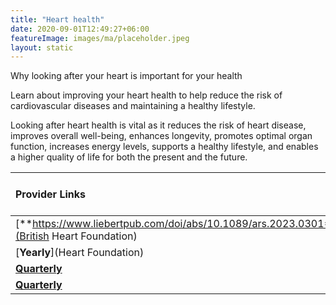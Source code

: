 ```yaml
---
title: "Heart health"
date: 2020-09-01T12:49:27+06:00
featureImage: images/ma/placeholder.jpeg
layout: static
---
```


Why looking after your heart is important for your health

Learn about improving your heart health to help reduce the risk of cardiovascular diseases and maintaining a healthy lifestyle.

Looking after heart health is vital as it reduces the risk of heart disease, improves overall well-being, enhances longevity, promotes optimal organ function, increases energy levels, supports a healthy lifestyle, and enables a higher quality of life for both the present and the future.

| Provider Links      | Free or Paid  |  
| :-----------          | :--------------:      |  
| [**https://www.liebertpub.com/doi/abs/10.1089/ars.2023.0301**](British Heart Foundation) | Online | 
| [**Yearly**](Heart Foundation) | Online | 
| [**Quarterly**](Harvard) | Online | 
| [**Quarterly**](Heart) | Online | 
  

<br/><br/>






